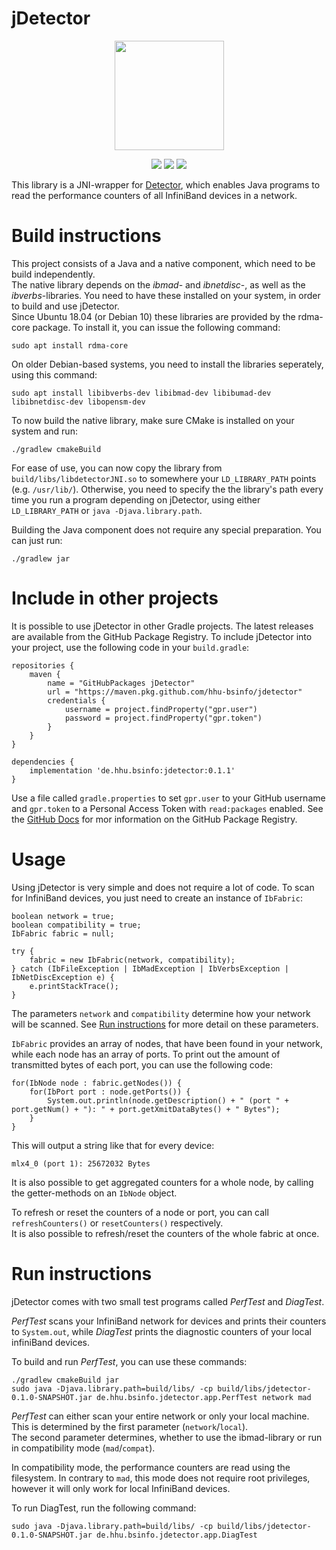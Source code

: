 # jDetector

<p align="center">
<img src="logo.svg" height=175>
</p>

<p align="center">
<a href="https://travis-ci.com/hhu-bsinfo/jdetector"><img src="https://travis-ci.org/hhu-bsinfo/jdetector.svg?branch=master"></a>
  <a href="https://openjdk.java.net/projects/jdk8/"><img src="https://img.shields.io/badge/java-8-blue.svg"></a>
<a href="https://github.com/hhu-bsinfo/observatory/blob/master/LICENSE"><img src="https://img.shields.io/badge/license-GPLv3-orange.svg"></a>
</p>

This library is a JNI-wrapper for <a href="https://github.com/hhu-bsinfo/detector">Detector</a>, which enables Java programs to read the performance counters of all InfiniBand devices in a network.

# Build instructions

This project consists of a Java and a native component, which need to be build independently.  
The native library depends on the *ibmad*- and *ibnetdisc*-, as well as the *ibverbs*-libraries. You need to have these installed on your system, in order to build and use jDetector.  
Since Ubuntu 18.04 (or Debian 10) these libraries are provided by the rdma-core package. To install it, you can issue the following command:

```
sudo apt install rdma-core
```

On older Debian-based systems, you need to install the libraries seperately, using this command:

```
sudo apt install libibverbs-dev libibmad-dev libibumad-dev libibnetdisc-dev libopensm-dev
```

To now build the native library, make sure CMake is installed on your system and run:

```
./gradlew cmakeBuild
```

For ease of use, you can now copy the library from `build/libs/libdetectorJNI.so` to somewhere your `LD_LIBRARY_PATH` points (e.g. `/usr/lib/`). Otherwise, you need to specify the the library's path every time you run a program depending on jDetector, using either `LD_LIBRARY_PATH` or `java -Djava.library.path`.

Building the Java component does not require any special preparation. You can just run:

```
./gradlew jar
```

# Include in other projects

It is possible to use jDetector in other Gradle projects. The latest releases are available from the GitHub Package Registry.
To include jDetector into your project, use the following code in your `build.gradle`:

```
repositories {
    maven {
        name = "GitHubPackages jDetector"
        url = "https://maven.pkg.github.com/hhu-bsinfo/jdetector"
        credentials {
            username = project.findProperty("gpr.user")
            password = project.findProperty("gpr.token")
        }
    }
}

dependencies {
    implementation 'de.hhu.bsinfo:jdetector:0.1.1'
}
```

Use a file called `gradle.properties` to set `gpr.user` to your GitHub username and `gpr.token` to a Personal Access Token with `read:packages` enabled. See the [GitHub Docs](https://docs.github.com/en/packages/working-with-a-github-packages-registry/working-with-the-gradle-registry) for mor information on the GitHub Package Registry.

# Usage

Using jDetector is very simple and does not require a lot of code. To scan for InfiniBand devices, you just need to create an instance of `IbFabric`:

```
boolean network = true;
boolean compatibility = true;
IbFabric fabric = null;

try {
    fabric = new IbFabric(network, compatibility);
} catch (IbFileException | IbMadException | IbVerbsException | IbNetDiscException e) {
    e.printStackTrace();
}
```

The parameters `network` and `compatibility` determine how your network will be scanned. See [Run instructions](#run-instructions
) for more detail on these parameters.

`IbFabric` provides an array of nodes, that have been found in your network, while each node has an array of ports. To print out the amount of transmitted bytes of each port, you can use the following code:

```
for(IbNode node : fabric.getNodes()) {
    for(IbPort port : node.getPorts()) {
        System.out.println(node.getDescription() + " (port " + port.getNum() + "): " + port.getXmitDataBytes() + " Bytes");
    }
}
```

This will output a string like that for every device:

```
mlx4_0 (port 1): 25672032 Bytes
```

It is also possible to get aggregated counters for a whole node, by calling the getter-methods on an `IbNode` object.

To refresh or reset the counters of a node or port, you can call `refreshCounters()` or `resetCounters()` respectively.  
It is also possible to refresh/reset the counters of the whole fabric at once.

# Run instructions

jDetector comes with two small test programs called *PerfTest* and *DiagTest*.  

*PerfTest* scans your InfiniBand network for devices and prints their counters to `System.out`, while *DiagTest* prints the diagnostic counters of your local infiniBand devices.

To build and run *PerfTest*, you can use these commands:

```
./gradlew cmakeBuild jar
sudo java -Djava.library.path=build/libs/ -cp build/libs/jdetector-0.1.0-SNAPSHOT.jar de.hhu.bsinfo.jdetector.app.PerfTest network mad
```

*PerfTest* can either scan your entire network or only your local machine. This is determined by the first parameter (`network`/`local`).  
The second parameter determines, whether to use the ibmad-library or run in compatibility mode (`mad`/`compat`).

In compatibility mode, the performance counters are read using the filesystem. In contrary to `mad`, this mode does not require root privileges, however it will only work for local InfiniBand devices.

To run DiagTest, run the following command:

```
sudo java -Djava.library.path=build/libs/ -cp build/libs/jdetector-0.1.0-SNAPSHOT.jar de.hhu.bsinfo.jdetector.app.DiagTest
```